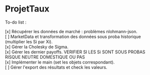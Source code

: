 # ProjetTaux

To-do list :

[x] Récupérer les données de marché : problèmes nlohmann-json.  
[ ] MarketData et transformation des données sous proba historique (multiplier les Si par Xi).  
[x] Gérer la Cholesky de Sigma.  
[x] Gérer les dernier payoffs. VERIFIER SI LES Si SONT SOUS PROBAS RISQUE NEUTRE DOMESTIQUE OU PAS   
[x] Implémenter le main (set les objets correspondant).  
[ ] Gérer l'export des résultats et check les valeurs.  
